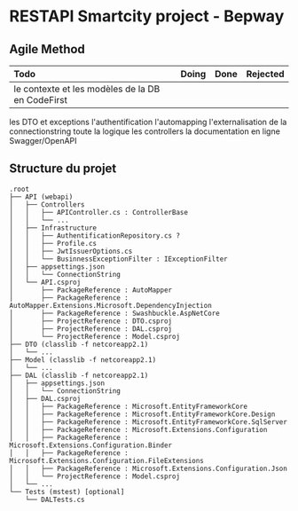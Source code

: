 # RESTAPI Smartcity project - Bepway

## Agile Method
| Todo | Doing | Done | Rejected |
| :--- | :--- | :--- | :--- |
| le contexte et les modèles de la DB en CodeFirst
les DTO et exceptions
l'authentification
l'automapping
l'externalisation de la connectionstring
toute la logique
les controllers
la documentation en ligne Swagger/OpenAPI


## Structure du projet
```
.root
├── API (webapi)
│   ├── Controllers 
│   │   ├── APIController.cs : ControllerBase
│   │   └── ...
│   ├── Infrastructure
│   │   ├── AuthentificationRepository.cs ?
│   │   ├── Profile.cs
│   │   ├── JwtIssuerOptions.cs
│   │   └── BusinnessExceptionFilter : IExceptionFilter
│   ├── appsettings.json
│   │   └── ConnectionString
│   └── API.csproj
│       ├── PackageReference : AutoMapper
│       ├── PackageReference : AutoMapper.Extensions.Microsoft.DependencyInjection
│       ├── PackageReference : Swashbuckle.AspNetCore
│       ├── ProjectReference : DTO.csproj
│       ├── ProjectReference : DAL.csproj
│       └── ProjectReference : Model.csproj
├── DTO (classlib -f netcoreapp2.1)
│   └── ...
├── Model (classlib -f netcoreapp2.1)
│   └── ...
├── DAL (classlib -f netcoreapp2.1)
│   ├── appsettings.json
│   │   └── ConnectionString
│   ├── DAL.csproj
│   │   ├── PackageReference : Microsoft.EntityFrameworkCore
│   │   ├── PackageReference : Microsoft.EntityFrameworkCore.Design
│   │   ├── PackageReference : Microsoft.EntityFrameworkCore.SqlServer
│   │   ├── PackageReference : Microsoft.Extensions.Configuration
│   │   ├── PackageReference : Microsoft.Extensions.Configuration.Binder
│   │   ├── PackageReference : Microsoft.Extensions.Configuration.FileExtensions
│   │   ├── PackageReference : Microsoft.Extensions.Configuration.Json
│   │   └── ProjectReference : Model.csproj
│   └── ...
└── Tests (mstest) [optional]
    └── DALTests.cs
```
